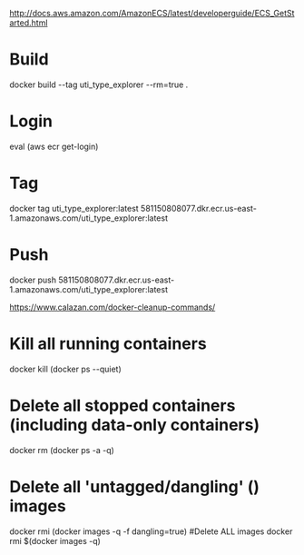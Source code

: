 



http://docs.aws.amazon.com/AmazonECS/latest/developerguide/ECS_GetStarted.html

# Build
docker build --tag uti_type_explorer --rm=true  .
# Login
eval (aws ecr get-login)
# Tag
docker tag uti_type_explorer:latest 581150808077.dkr.ecr.us-east-1.amazonaws.com/uti_type_explorer:latest
# Push
docker push 581150808077.dkr.ecr.us-east-1.amazonaws.com/uti_type_explorer:latest

https://www.calazan.com/docker-cleanup-commands/


# Kill all running containers
docker kill (docker ps --quiet)
# Delete all stopped containers (including data-only containers)
docker rm (docker ps -a -q)
# Delete all 'untagged/dangling' (<none>) images
docker rmi (docker images -q -f dangling=true)
#Delete ALL images
docker rmi $(docker images -q)

